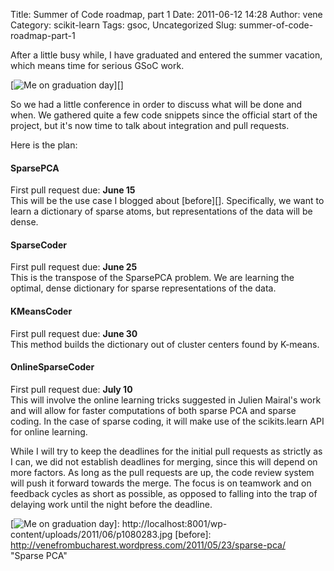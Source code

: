 Title: Summer of Code roadmap, part 1
Date: 2011-06-12 14:28
Author: vene
Category: scikit-learn
Tags: gsoc, Uncategorized
Slug: summer-of-code-roadmap-part-1

After a little busy while, I have graduated and entered the summer
vacation, which means time for serious GSoC work.

[![Me on graduation day][]][]

So we had a little conference in order to discuss what will be done and
when. We gathered quite a few code snippets since the official start of
the project, but it's now time to talk about integration and pull
requests.

Here is the plan:

#### SparsePCA

First pull request due: **June 15**  
This will be the use case I blogged about [before][]. Specifically, we
want to learn a dictionary of sparse atoms, but representations of the
data will be dense.

#### SparseCoder

First pull request due: **June 25**  
This is the transpose of the SparsePCA problem. We are learning the
optimal, dense dictionary for sparse representations of the data.

#### KMeansCoder

First pull request due: **June 30**  
This method builds the dictionary out of cluster centers found by
K-means.

#### OnlineSparseCoder

First pull request due: **July 10**  
This will involve the online learning tricks suggested in Julien
Mairal's work and will allow for faster computations of both sparse PCA
and sparse coding. In the case of sparse coding, it will make use of the
scikits.learn API for online learning.

While I will try to keep the deadlines for the initial pull requests as
strictly as I can, we did not establish deadlines for merging, since
this will depend on more factors. As long as the pull requests are up,
the code review system will push it forward towards the merge. The focus
is on teamwork and on feedback cycles as short as possible, as opposed
to falling into the trap of delaying work until the night before the
deadline.

  [Me on graduation day]: http://localhost:8001/wp-content/uploads/2011/06/p1080283.jpg
    "Graduation day"
  [![Me on graduation day][]]: http://localhost:8001/wp-content/uploads/2011/06/p1080283.jpg
  [before]: http://venefrombucharest.wordpress.com/2011/05/23/sparse-pca/
    "Sparse PCA"
